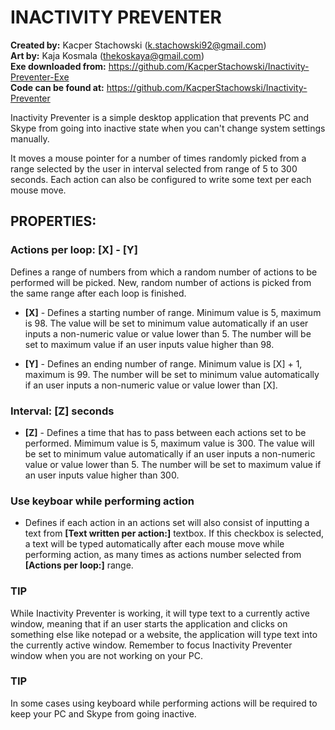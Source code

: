 <h1>INACTIVITY PREVENTER</h1>

<b>Created by:</b> Kacper Stachowski (k.stachowski92@gmail.com)</br>
<b>Art by:</b> Kaja Kosmala (thekoskaya@gmail.com)</br>
<b>Exe downloaded from:</b> https://github.com/KacperStachowski/Inactivity-Preventer-Exe</br>
<b>Code can be found at:</b> https://github.com/KacperStachowski/Inactivity-Preventer


Inactivity Preventer is a simple desktop application that prevents PC and Skype from going into inactive state when you can't change system settings manually.

It moves a mouse pointer for a number of times randomly picked from a range selected by the user in interval selected from range of 5 to 300 seconds. Each action can also be configured to write some text per each mouse move.


<h2>PROPERTIES:</h2>

<h3>Actions per loop: [X] - [Y] </h3>
Defines a range of numbers from which a random number of actions to be performed will be picked. New, random number of actions is picked from the same range after each loop is finished.

* <b>[X]</b> - Defines a starting number of range. Minimum value is 5, maximum is 98. The value will be set to minimum value automatically if an user inputs a non-numeric value or value lower than 5. The number will be set to maximum value if an user inputs value higher than 98.

* <b>[Y]</b> - Defines an ending number of range. Minimum value is [X] + 1, maximum is 99. The number will be set to minimum value automatically if an user inputs a non-numeric value or value lower than [X].


<h3>Interval: [Z] seconds</h3>

* <b>[Z]</b> - Defines a time that has to pass between each actions set to be performed. Mimimum value is 5, maximum value is 300. The value will be set to minimum value automatically if an user inputs a non-numeric value or value lower than 5. The number will be set to maximum value if an user inputs value higher than 300.

<h3>Use keyboar while performing action</h4>

* Defines if each action in an actions set will also consist of inputting a text from <b>[Text written per action:]</b> textbox. If this checkbox is selected, a text will be typed automatically after each mouse move while performing action, as many times as actions number selected from <b>[Actions per loop:]</b> range.

<h3>TIP</h3>
While Inactivity Preventer is working, it will type text to a currently active window, meaning that if an user starts the application and clicks on something else like notepad or a website, the application will type text into the currently active window. Remember to focus Inactivity Preventer window when you are not working on your PC. 

<h3>TIP</h3>
In some cases using keyboard while performing actions will be required to keep your PC and Skype from going inactive.
